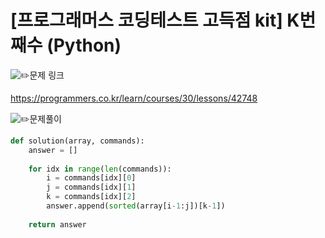 # [프로그래머스 코딩테스트 고득점 kit] K번째수 (Python)

![:pencil2:](https://github.githubassets.com/images/icons/emoji/unicode/270f.png)문제 링크

https://programmers.co.kr/learn/courses/30/lessons/42748



![:pencil2:](https://github.githubassets.com/images/icons/emoji/unicode/270f.png)문제풀이



```python
def solution(array, commands):
    answer = []
    
    for idx in range(len(commands)):
        i = commands[idx][0]
        j = commands[idx][1]
        k = commands[idx][2]
        answer.append(sorted(array[i-1:j])[k-1])
    
    return answer
```

